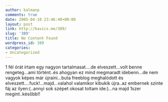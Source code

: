 ```yaml
---
author: kalmanp
comments: true
date: 2005-04-10 23:46:40+00:00
layout: post
link: http://kavics.me/389/
slug: '389'
title: No Content Found
wordpress_id: 389
categories:
- Uncategorized
---
```


1 fél órát írtam egy nagyon tartalmasat....de elveszett...volt benne rengeteg...ami történt..és ahogyan ez mind megmaradt idebenn...de nem vagyok képes már újraíni...buta freeblog meghalódott és elveszett....fuck!...majd...valahol valamikor kibukik újra..az embernek szinte fáj az ilyen:(..annyi sok szépet okosat toltam ide:)...na majd 1szer megint..később!!
